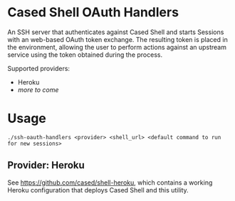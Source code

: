 # Cased Shell OAuth Handlers

An SSH server that authenticates against Cased Shell and starts Sessions with an web-based OAuth token exchange. The resulting token is placed in the environment, allowing the user to perform actions against an upstream service using the token obtained during the process.

Supported providers:

- Heroku
- _more to come_

# Usage

```
./ssh-oauth-handlers <provider> <shell_url> <default command to run for new sessions>
```

## Provider: Heroku

See https://github.com/cased/shell-heroku, which contains a working Heroku configuration that deploys Cased Shell and this utility.
